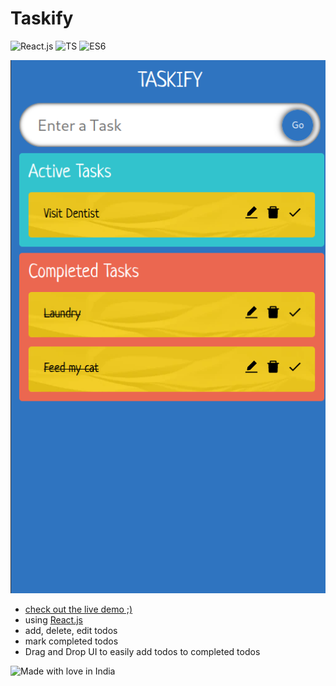 # Taskify

![React.js](https://img.shields.io/badge/react-%2332C3CD.svg?style=for-the-badge&logo=react&logoColor=white)
![TS](https://img.shields.io/badge/TS-%232D79C7.svg?style=for-the-badge&logo=typescript&logoColor=white)
![ES6](https://img.shields.io/badge/ES6-%23F5DA55.svg?style=for-the-badge&logo=javascript&logoColor=black)

![statisdemo](media/demo.png)

- <a href="https://aqueous-falls-72397.herokuapp.com/" target="_blank">check out the live demo ;)</a>
- using [React.js](reactjs.org)
- add, delete, edit todos
- mark completed todos 
- Drag and Drop UI to easily add todos to completed todos


![Made with love in India](https://madewithlove.now.sh/in?colorA=%233d3846&colorB=%23f66151&template=for-the-badge)
